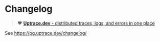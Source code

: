 # Changelog

> :heart: [**Uptrace.dev** - distributed traces, logs, and errors in one place](https://uptrace.dev)

See https://pg.uptrace.dev/changelog/
